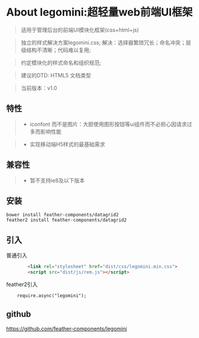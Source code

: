 # About legomini:超轻量web前端UI框架 

>  适用于管理后台的前端UI模块化框架(css+html+js)

>  独立的样式解决方案legomini.css; 解决：选择器繁琐冗长；命名冲突；层级结构不清晰；代码难以复用;

>  约定模块化的样式命名和组织规范;

>  建议的DTD: HTML5 文档类型

>  当前版本：v1.0


## 特性

> - iconfont 而不是图片：大胆使用图形按钮等ui组件而不必担心因请求过多而影响性能

> - 实现移动端H5样式的最基础需求


## 兼容性

> - 暂不支持ie8及以下版本


## 安装
    bower install feather-components/datagrid2 
    feather2 install feather-components/datagrid2
    
    
## 引入
普通引入

```html
        <link rel="stylesheet" href="dist/css/legomini.min.css">
        <script src="dist/js/rem.js"></script>
```

feather2引入
```html
    require.async("legomini");
```


## github
https://github.com/feather-components/legomini
